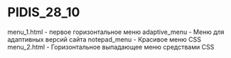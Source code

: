 # PIDIS_28_10
menu_1.html - первое горизонтальное меню
adaptive_menu - Меню для адаптивных версий сайта
notepad_menu - Красивое меню CSS
menu_2.html - Горизонтальное выпадающее меню средствами CSS 
